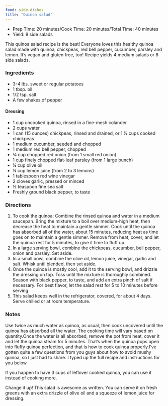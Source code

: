 ```yaml
---
food: side-dishes
title: "Quinoa salad"
---
```


- Prep Time: 20 minutes/Cook Time: 20 minutes/Total Time: 40 minutes
- Yield: 8 side salads 

This quinoa salad recipe is the best! Everyone loves this healthy quinoa salad made with quinoa, chickpeas, red bell pepper, cucumber, parsley and lemon. It’s vegan and gluten free, too! Recipe yields 4 medium salads or 8 side salads.

### Ingredients

- 3-4 lbs. sweet or regular potatoes
- 1 tbsp. oil
- 1/2 tsp. salt
- A few shakes of pepper

#### Dressing

- 1 cup uncooked quinoa, rinsed in a fine-mesh colander
- 2 cups water
- 1 can (15 ounces) chickpeas, rinsed and drained, or 1 ½ cups cooked chickpeas
- 1 medium cucumber, seeded and chopped
- 1 medium red bell pepper, chopped
- ¾ cup chopped red onion (from 1 small red onion)
- 1 cup finely chopped flat-leaf parsley (from 1 large bunch)
- ¼ cup olive oil
- ¼ cup lemon juice (from 2 to 3 lemons)
- 1 tablespoon red wine vinegar
- 2 cloves garlic, pressed or minced
- ½ teaspoon fine sea salt
- Freshly ground black pepper, to taste



### Directions

1. To cook the quinoa: Combine the rinsed quinoa and water in a medium saucepan. Bring the mixture to a boil over medium-high heat, then decrease the heat to maintain a gentle simmer. Cook until the quinoa has absorbed all of the water, about 15 minutes, reducing heat as time goes on to maintain a gentle simmer. Remove from heat, cover, and let the quinoa rest for 5 minutes, to give it time to fluff up.
1. In a large serving bowl, combine the chickpeas, cucumber, bell pepper, onion and parsley. Set aside.
1. In a small bowl, combine the olive oil, lemon juice, vinegar, garlic and salt. Whisk until blended, then set aside.
1. Once the quinoa is mostly cool, add it to the serving bowl, and drizzle the dressing on top. Toss until the mixture is thoroughly combined. Season with black pepper, to taste, and add an extra pinch of salt if necessary. For best flavor, let the salad rest for 5 to 10 minutes before serving.
1. This salad keeps well in the refrigerator, covered, for about 4 days. Serve chilled or at room temperature.


### Notes

Use twice as much water as quinoa, as usual, then cook uncovered until the quinoa has absorbed all the water. The cooking time will vary based on quantity.Once the water is all absorbed, remove the pot from heat, cover it and let the quinoa steam for 5 minutes. That’s when the quinoa pops open into fluffy quinoa perfection, and that is how to cook quinoa properly.I’ve gotten quite a few questions from you guys about how to avoid mushy quinoa, so I just had to share. I typed up the full recipe and instructions for you below.

If you happen to have 3 cups of leftover cooked quinoa, you can use it instead of cooking more.

Change it up! This salad is awesome as written. You can serve it on fresh greens with an extra drizzle of olive oil and a squeeze of lemon juice for dressing. 

